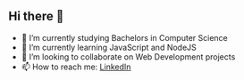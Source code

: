 ## Hi there 👋
- 🔭 I’m currently studying Bachelors in Computer Science
- 🌱 I’m currently learning JavaScript and NodeJS
- 👯 I’m looking to collaborate on Web Development projects
- 📫 How to reach me: [LinkedIn](https://www.linkedin.com/in/zargulrehamn)
